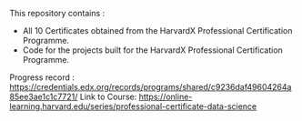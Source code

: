 This repository contains :

- All 10 Certificates obtained from the HarvardX Professional Certification Programme. 
- Code for the projects built for the HarvardX Professional Certification Programme. 

Progress record : https://credentials.edx.org/records/programs/shared/c9236daf49604264a85ee3ae1c1c7721/
Link to Course: https://online-learning.harvard.edu/series/professional-certificate-data-science
